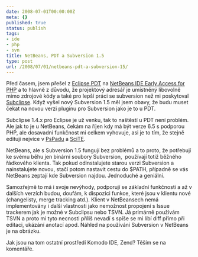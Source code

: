 ```yaml
---
date: 2008-07-01T00:00:00Z
meta: {}
published: true
status: publish
tags:
- ide
- php
- svn
title: NetBeans, PDT a Subversion 1.5
type: post
url: /2008/07/01/netbeans-pdt-a-subversion-15/
---
```


<p>Před časem, jsem přešel z <a href="https://www.eclipse.org/pdt/">Eclipse PDT</a> na <a href="https://php.netbeans.org/">NetBeans IDE Early Access for PHP</a> a to hlavně z důvodu, že projektový adresář je umístněný libovolně mimo zdrojové kódy a také pro lepší práci se subversion než mi poskytoval <a href="https://subclipse.tigris.org/">Subclipse</a>. Když vyšel nový Subversion 1.5 měl jsem obavy, že budu muset čekat na novou verzi pluginu pro Subversion jako je to u PDT. </p>  <p>Subclipse 1.4.x pro Eclipse je už venku, tak to naštěstí u PDT není problém. Ale jak to je u NetBeans, čekám na říjen kdy má být verze 6.5 s podporou PHP, ale dosavadní funkčnost mi celkem vyhovuje, asi je to tím, že stejně edituji nejvíce v <a href="https://www.pspad.com/cz/">PsPadu</a> a <a href="https://php.vrana.cz/editor-scite.php">SciTE</a>.</p>  <p>NetBeans, ale s Subversion 1.5 fungují bez problémů a to proto, že potřebují ke svému běhu jen binární soubory Subversion,&#160; používají totiž běžného řádkového klienta. Tak pokud odinstalujete starou verzi Subversion a nainstalujete novou, stačí potom nastavit cestu do $PATH, případně se vás NetBeans zeptají kde Subversion najdou. Jednoduché a geniální. </p>  <p>Samozřejmě to má i svoje nevýhody, podporují se základní funkčnosti a až v dalších verzích budou, doufám, k dispozici funkce, které jsou v klientu nové (changelisty, merge tracking atd.). Klient v NetBeansech nemá implementovány i další vlastnosti jako nemožnost propojení s Issue trackerem jak je možné v Subclipsu nebo TSVN. Já primárně používám TSVN a proto mi tyto necnosti příliš nevadí s spíše se mi líbí diff přímo při editaci, ukázání anotací apod. Náhled na používání Subversion v NetBeans je na obrázku. </p>  <p><a href="https://blog.prskavec.net/wp-content/uploads/2008/07/image.png"></a> </p>  <p>Jak jsou na tom ostatní prostředí Komodo IDE, Zend? Těším se na komentáře.</p>
